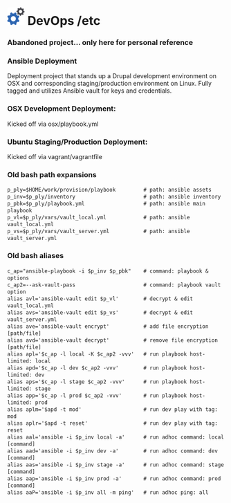 <h1> <img src="image/logo.png"> DevOps /etc</h1>

### Abandoned project... only here for personal reference

### Ansible Deployment
Deployment project that stands up a Drupal development environment on OSX and corresponding staging/production environment on Linux. Fully tagged and utilizes Ansible vault for keys and credentials.

### OSX Development Deployment:
Kicked off via osx/playbook.yml

### Ubuntu Staging/Production Deployment:
Kicked off via vagrant/vagrantfile

### Old bash path expansions
```
p_ply=$HOME/work/provision/playbook         # path: ansible assets
p_inv=$p_ply/inventory                      # path: ansible inventory
p_pbk=$p_ply/playbook.yml                   # path: ansible main playbook
p_vl=$p_ply/vars/vault_local.yml            # path: ansible vault_local.yml
p_vs=$p_ply/vars/vault_server.yml           # path: ansible vault_server.yml
```

### Old bash aliases
```
c_ap="ansible-playbook -i $p_inv $p_pbk"    # command: playbook & options
c_ap2=--ask-vault-pass                      # command: playbook vault option
alias avl='ansible-vault edit $p_vl'        # decrypt & edit vault_local.yml
alias avs='ansible-vault edit $p_vs'        # decrypt & edit vault_server.yml
alias ave='ansible-vault encrypt'           # add file encryption [path/file]
alias avd='ansible-vault decrypt'           # remove file encryption [path/file]
alias apl='$c_ap -l local -K $c_ap2 -vvv'   # run playbook host-limited: local
alias apd='$c_ap -l dev $c_ap2 -vvv'        # run playbook host-limited: dev
alias aps='$c_ap -l stage $c_ap2 -vvv'      # run playbook host-limited: stage
alias app='$c_ap -l prod $c_ap2 -vvv'       # run playbook host-limited: prod
alias aplm='$apd -t mod'                    # run dev play with tag: mod
alias aplr='$apd -t reset'                  # run dev play with tag: reset
alias aal='ansible -i $p_inv local -a'      # run adhoc command: local [command]
alias aad='ansible -i $p_inv dev -a'        # run adhoc command: dev [command]
alias aas='ansible -i $p_inv stage -a'      # run adhoc command: stage [command]
alias aap='ansible -i $p_inv prod -a'       # run adhoc command: prod [command]
alias aaP='ansible -i $p_inv all -m ping'   # run adhoc ping: all
```
